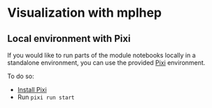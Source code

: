 # Visualization with mplhep

## Local environment with Pixi

If you would like to run parts of the module notebooks locally in a standalone environment, you can use the provided [Pixi](https://pixi.sh/) environment.

To do so:
* [Install Pixi](https://pixi.sh/latest/#installation)
* Run `pixi run start`

